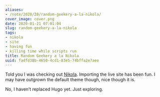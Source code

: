 ```yaml
---
aliases:
- /note/2020/20/random-geekery-a-la-nikola/
cover_image: cover.png
date: 2020-01-21 07:01:04
slug: random-geekery-a-la-nikola
tags:
- nikola
- site
- having fun
- killing time while scripts run
title: Random Geekery a la Nikola
uuid: fadfd38b-4650-4cd1-83e5-74bffa2e7aee
---
```


Told you I was checking out [Nikola](https://getnikola.com). Importing
the live site has been fun. I may have outgrown the default theme
though, nice though it is.

No, I haven’t replaced Hugo yet. Just exploring.
